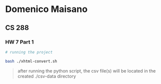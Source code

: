 # Domenico Maisano

## CS 288

### HW 7 Part 1

```bash
# running the project

bash ./xhtml-convert.sh
```

> after running the python script, the csv file(s) will be located in the created ./csv-data directory
